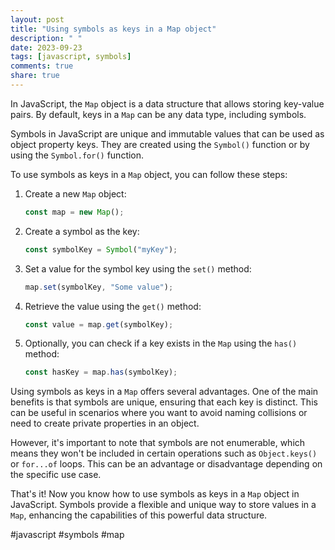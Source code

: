 ```yaml
---
layout: post
title: "Using symbols as keys in a Map object"
description: " "
date: 2023-09-23
tags: [javascript, symbols]
comments: true
share: true
---
```


In JavaScript, the `Map` object is a data structure that allows storing key-value pairs. By default, keys in a `Map` can be any data type, including symbols.

Symbols in JavaScript are unique and immutable values that can be used as object property keys. They are created using the `Symbol()` function or by using the `Symbol.for()` function.

To use symbols as keys in a `Map` object, you can follow these steps:

1. Create a new `Map` object:
   ```javascript
   const map = new Map();
   ```

2. Create a symbol as the key:
   ```javascript
   const symbolKey = Symbol("myKey");
   ```

3. Set a value for the symbol key using the `set()` method:
   ```javascript
   map.set(symbolKey, "Some value");
   ```

4. Retrieve the value using the `get()` method:
   ```javascript
   const value = map.get(symbolKey);
   ```

5. Optionally, you can check if a key exists in the `Map` using the `has()` method:
   ```javascript
   const hasKey = map.has(symbolKey);
   ```

Using symbols as keys in a `Map` offers several advantages. One of the main benefits is that symbols are unique, ensuring that each key is distinct. This can be useful in scenarios where you want to avoid naming collisions or need to create private properties in an object.

However, it's important to note that symbols are not enumerable, which means they won't be included in certain operations such as `Object.keys()` or `for...of` loops. This can be an advantage or disadvantage depending on the specific use case.

That's it! Now you know how to use symbols as keys in a `Map` object in JavaScript. Symbols provide a flexible and unique way to store values in a `Map`, enhancing the capabilities of this powerful data structure.

#javascript #symbols #map